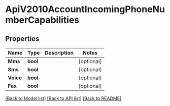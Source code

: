 # ApiV2010AccountIncomingPhoneNumberCapabilities

## Properties

Name | Type | Description | Notes
------------ | ------------- | ------------- | -------------
**Mms** | **bool** |  |[optional] 
**Sms** | **bool** |  |[optional] 
**Voice** | **bool** |  |[optional] 
**Fax** | **bool** |  |[optional] 

[[Back to Model list]](../README.md#documentation-for-models) [[Back to API list]](../README.md#documentation-for-api-endpoints) [[Back to README]](../README.md)


